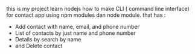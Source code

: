 this is my project learn nodejs how to make CLI ( command line interface) for contact app using npm modules dan node module. 
that has : 
- Add contact with name, email, and phone number
- List of contacts by just name and phone number
- Details by search by name
- and Delete contact

